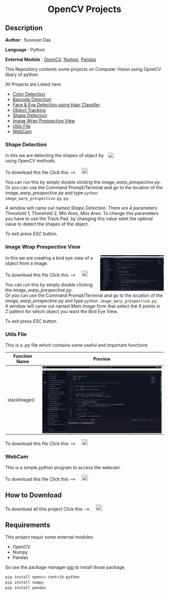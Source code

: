#
**<H1 align = "center">OpenCV Projects</H1>**

## Description

**Author** : Susovan Das

**Language** : Python  

**External Module** : [OpenCV](https://opencv.org/), [Numpy](https://numpy.org/), [Pandas](https://pypi.org/project/pandas/)

This Repository contents some projects on Computer Vision using OpneCV libary of python.

All Projects are Listed here

* [Color Detection](Color_Detection/)
* [Barcode Detection](Barcode_Detection/)
* [Face & Eye Detection using Haar Classifer](Face&Eye_Detection/)
* [Object Tracking](Object_Tracking/)
* [Shape Detection](#shape-detection)
* [Image Wrap Prespective View](#image-wrap-prespective-view)
* [Utils File](#utils-file)
* [WebCam](#webcam)

### Shape Detection
<img align='right' width=35% src='Assets/shape_detection.gif'/>

In this we are detecting the shapes of object by using OpenCV methods.

To download this file Click this --> &nbsp; &nbsp; [<img src="https://github.com/SusovanGithub/OpenCV-Projects/blob/master/Assets/.download_icon.png" width="20" height="20"/>][DownGit-shape_detection]

You can run this by simply double clicking the _image_warp_prespective.py_.  
Or you can use the Command Prompt/Terminal and go to the location of the _image_warp_prespective.py_ and type `python image_warp_prespective.py.py`.

A window will came out named _Shape Detection_. There are 4 parameters _Threshold 1_, _Threshold 2_, _Min Area_, _Max Area_. To change this parameters you have to use the Track Pad, by changing this value selet the optimal value to detect the shapes of the object.

To exit press _ESC_ button.
<br>

### Image Wrap Prespective View
<img align='right' width=40% src='Assets/image_warp_perspective.gif'/>

In this we are creating a bird eye view of a object from a image.

To download this file Click this --> &nbsp; &nbsp; [<img src="https://github.com/SusovanGithub/OpenCV-Projects/blob/master/Assets/.download_icon.png" width="20" height="20"/>][DownGit-image_warp_prespective]

You can run this by simply double clicking the _image_warp_prespective.py_.  
Or you can use the Command Prompt/Terminal and go to the location of the _image_warp_prespective.py_ and type `python image_warp_prespective.py`.  
A window will came out named _Main Image_ form that select the 4 points in _Z_ pattern for which object you want the Bird Eye View.

To exit press _ESC_ button.

### Utils File

This is a _.py_ file which contains some useful and important functions

|**Function Name**|**Preview**|
|---|---|
|stackImage()|<img align='right' src='Assets/stackImage.gif'/>|

To download this file Click this --> &nbsp; &nbsp; [<img src="https://github.com/SusovanGithub/OpenCV-Projects/blob/master/Assets/.download_icon.png" width="20" height="20"/>][DownGit-myUtils]

### WebCam

This is a simple _python_ program to access the webcam.

To download this file Click this --> &nbsp; &nbsp; [<img src="https://github.com/SusovanGithub/OpenCV-Projects/blob/master/Assets/.download_icon.png" width="20" height="20"/>][DownGit-WebCam]

## How to Download

To download all this project Click this --> &nbsp; &nbsp; [<img src="https://github.com/SusovanGithub/OpenCV-Projects/blob/master/Assets/.download_icon.png" width="20" height="20"/>][DownGit-main]

## Requirements

This project requir some external modules.
* OpenCV
* Numpy
* Pandas

So use the package manager [pip](https://pypi.org/project/pip/) to install those package.

```bash
pip install opencv-contrib-python
pip install numpy
pip install pandas
```

<!--Inner Links-->
[DownGit-main]: https://minhaskamal.github.io/DownGit/#/home?url=https://github.com/SusovanGithub/OpenCV-Projects

[DownGit-image_warp_prespective]: https://minhaskamal.github.io/DownGit/#/home?url=https://github.com/SusovanGithub/OpenCV-Projects/blob/master/image_warp_perspective.py

[DownGit-shape_detection]: https://minhaskamal.github.io/DownGit/#/home?url=https://github.com/SusovanGithub/OpenCV-Projects/blob/master/shape_detection.py

[DownGit-myUtils]: https://minhaskamal.github.io/DownGit/#/home?url=https://github.com/SusovanGithub/OpenCV-Projects/blob/master/myUtils.py

[DownGit-WebCam]: https://minhaskamal.github.io/DownGit/#/home?url=https://github.com/SusovanGithub/OpenCV-Projects/blob/master/webcam.py
